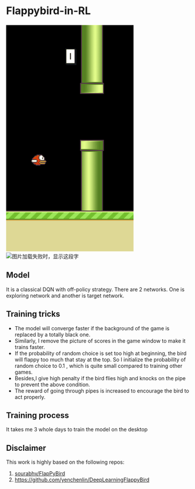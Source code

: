 #  Flappybird-in-RL
![figure](https://github.com/Dingrong123/Flappybird-in-RL/blob/master/assets/sprites/FBgif1.gif)
<img src="https://github.com/HeTingwei/ReadmeLearn/blob/master/avatar1.jpg" width="150" height="150" alt="图片加载失败时，显示这段字"/>
##  Model
It is a classical DQN with off-policy strategy. There are 2 networks. One is exploring network and another is target network.

## Training tricks
*  The model will converge faster if the background of the game is replaced by a totally black one. 
*  Similarly, I remove the picture of scores in the game window to make it trains faster.
* If the probability of random choice is set too high at beginning, the bird will flappy too much that stay at the top. So I initialize the probability of random choice to 0.1 , which is quite small compared to training other games.
* Besides,I give high penalty if the bird flies high and knocks on the pipe to prevent the above condition.
* The reward of going through pipes is increased to  encourage the bird to act properly.

## Training process
It takes me 3 whole days to train the model on the desktop

## Disclaimer
This work is highly based on the following repos:<br>
1. [sourabhv/FlapPyBird](https://github.com/sourabhv/FlapPyBird)
2.  https://github.com/yenchenlin/DeepLearningFlappyBird
